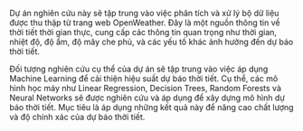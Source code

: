 
Dự án nghiên cứu này sẽ tập trung vào việc phân tích và xử lý bộ dữ liệu được thu thập từ trang web OpenWeather. Đây là một nguồn thông tin về thời tiết thời gian thực, cung cấp các thông tin quan trọng như thời gian, nhiệt độ, độ ẩm, độ mây che phủ, và các yếu tố khác ảnh hưởng đến dự báo thời tiết.

Đối tượng nghiên cứu cụ thể của dự án sẽ tập trung vào việc áp dụng Machine Learning để cải thiện hiệu suất dự báo thời tiết. Cụ thể, các mô hình học máy như Linear Regression, Decision Trees, Random Forests và Neural Networks sẽ được nghiên cứu và áp dụng để xây dựng mô hình dự báo thời tiết. Mục tiêu là áp dụng những kết quả này để nâng cao chất lượng và độ chính xác của dự báo thời tiết.
